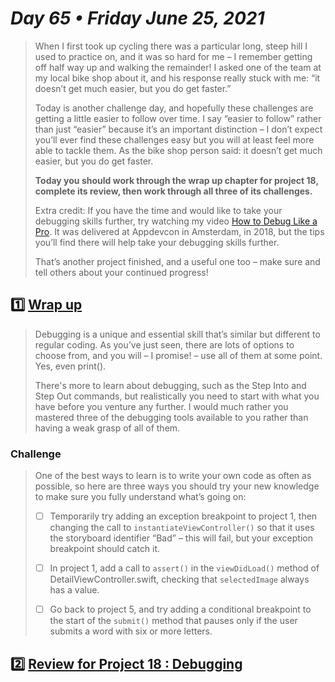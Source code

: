 # *Day 65 • Friday June 25, 2021*

> When I first took up cycling there was a particular long, steep hill I used to practice on, and it was so hard for me – I remember getting off half way up and walking the remainder! I asked one of the team at my local bike shop about it, and his response really stuck with me: “it doesn’t get much easier, but you do get faster.”
>
> Today is another challenge day, and hopefully these challenges are getting a little easier to follow over time. I say “easier to follow” rather than just “easier” because it’s an important distinction – I don’t expect you’ll ever find these challenges easy but you will at least feel more able to tackle them. As the bike shop person said: it doesn’t get much easier, but you do get faster.
>
> **Today you should work through the wrap up chapter for project 18, complete its review, then work through all three of its challenges.**
>
>Extra credit: If you have the time and would like to take your debugging skills further, try watching my video [How to Debug Like a Pro](https://appdevcon.nl/session/how-to-debug-like-a-pro/). It was delivered at Appdevcon in Amsterdam, in 2018, but the tips you’ll find there will help take your debugging skills further.
>
>That’s another project finished, and a useful one too – make sure and tell others about your continued progress!

## :one:  [Wrap up](https://www.hackingwithswift.com/read/18/6/wrap-up) 

>Debugging is a unique and essential skill that’s similar but different to regular coding. As you’ve just seen, there are lots of options to choose from, and you will – I promise! – use all of them at some point. Yes, even print().
>
>There's more to learn about debugging, such as the Step Into and Step Out commands, but realistically you need to start with what you have before you venture any further. I would much rather you mastered three of the debugging tools available to you rather than having a weak grasp of all of them.

### Challenge

>One of the best ways to learn is to write your own code as often as possible, so here are three ways you should try your new knowledge to make sure you fully understand what’s going on:
>
>  - [ ]  Temporarily try adding an exception breakpoint to project 1, then changing the call to `instantiateViewController()` so that it uses the storyboard identifier “Bad” – this will fail, but your exception breakpoint should catch it.
>
>  - [ ]  In project 1, add a call to `assert()` in the `viewDidLoad()` method of DetailViewController.swift, checking that `selectedImage` always has a value.
>
>  - [ ]  Go back to project 5, and try adding a conditional breakpoint to the start of the `submit()` method that pauses only if the user submits a word with six or more letters.

## :two:  [Review for Project 18 : Debugging](https://www.hackingwithswift.com/review/hws/project-18-debugging) 
